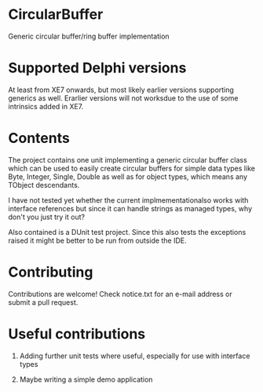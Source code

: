 # CircularBuffer
Generic circular buffer/ring buffer implementation

# Supported Delphi versions
At least from XE7 onwards, but most likely earlier versions 
supporting generics as well. Erarlier versions will not worksdue 
to the use of some intrinsics added in XE7.

# Contents
The project contains one unit implementing a generic circular buffer class
which can be used to easily create circular buffers for simple data types
like Byte, Integer, Single, Double as well as for object types, which
means any TObject descendants.

I have not tested yet whether the current implmementationalso works with
interface references but since it can handle strings as managed types,
why don't you just try it out?

Also contained is a DUnit test project. Since this also tests the exceptions
raised it might be better to be run from outside the IDE.

# Contributing
Contributions are welcome!
Check notice.txt for an e-mail address or submit a pull request.

# Useful contributions

1. Adding further unit tests where useful, especially for use with 
   interface types

2. Maybe writing a simple demo application